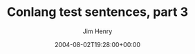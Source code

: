 ---
title: 'Conlang test sentences, part 3'
posts: 1
hash: 't265'
author: 'Jim Henry'
date: 2004-08-02T19:28:00+00:00
sources:
  - http://forums.tokipona.org/viewtopic.php%3Ft=265.html
---